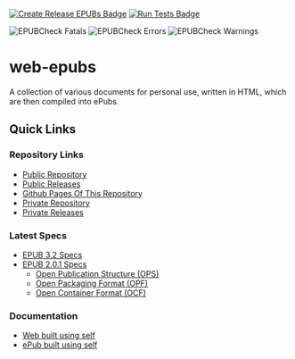 [![Create Release EPUBs Badge](https://github.com/jayruin/web-epubs/workflows/Create%20Release%20EPUBs/badge.svg)](https://github.com/jayruin/web-epubs/actions/workflows/release.yml)
[![Run Tests Badge](https://github.com/jayruin/web-epubs/workflows/Run%20Tests/badge.svg)](https://github.com/jayruin/web-epubs/actions/workflows/run_tests.yml)

![EPUBCheck Fatals](https://img.shields.io/badge/dynamic/json?label=EPUBCheck&prefix=Fatals%3A&query=fatals&url=https%3A%2F%2Fgithub.com%2Fjayruin%2Fweb-epubs%2Freleases%2Fdownload%2Fsummary%2Fepubcheck.summary.json)
![EPUBCheck Errors](https://img.shields.io/badge/dynamic/json?label=EPUBCheck&prefix=Errors%3A&query=errors&url=https%3A%2F%2Fgithub.com%2Fjayruin%2Fweb-epubs%2Freleases%2Fdownload%2Fsummary%2Fepubcheck.summary.json)
![EPUBCheck Warnings](https://img.shields.io/badge/dynamic/json?label=EPUBCheck&prefix=Warnings%3A&query=warnings&url=https%3A%2F%2Fgithub.com%2Fjayruin%2Fweb-epubs%2Freleases%2Fdownload%2Fsummary%2Fepubcheck.summary.json)

# web-epubs

A collection of various documents for personal use, written in HTML, which are then compiled into ePubs.

## Quick Links

### Repository Links

* [Public Repository](https://github.com/jayruin/web-epubs)
* [Public Releases](https://github.com/jayruin/web-epubs/releases)
* [Github Pages Of This Repository](https://jayruin.github.io/web-epubs)
* [Private Repository](https://github.com/jayruin/web-epubs-private)
* [Private Releases](https://github.com/jayruin/web-epubs-private/releases)

### Latest Specs

* [EPUB 3.2 Specs](https://www.w3.org/publishing/epub3/epub-spec.html)
* [EPUB 2.0.1 Specs](http://idpf.org/epub/201)
    * [Open Publication Structure (OPS)](http://www.idpf.org/doc_library/epub/OPS_2.0.1_draft.htm)
    * [Open Packaging Format (OPF)](http://idpf.org/epub/20/spec/OPF_2.0.1_draft.htm)
    * [Open Container Format (OCF)](http://www.idpf.org/doc_library/epub/OCF_2.0.1_draft.doc)

### Documentation

* [Web built using self](https://jayruin.github.io/web-epubs/epub3/Documentation/OEBPS/_nav.xhtml)
* [ePub built using self](https://github.com/jayruin/web-epubs/releases/download/release-epub3/Documentation.epub3.epub)
